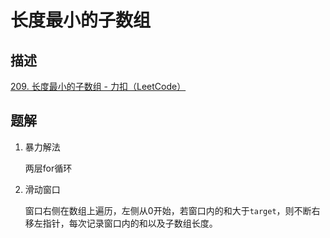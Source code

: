# 长度最小的子数组

## 描述

[209. 长度最小的子数组 - 力扣（LeetCode）](https://leetcode.cn/problems/minimum-size-subarray-sum/)

## 题解

1. 暴力解法

   两层for循环

2. 滑动窗口

   窗口右侧在数组上遍历，左侧从0开始，若窗口内的和大于`target`，则不断右移左指针，每次记录窗口内的和以及子数组长度。